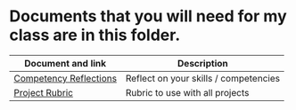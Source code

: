 # Documents that you will need for my class are in this folder.

Document and link | Description
----------------- | -----------
[Competency Reflections](https://github.com/MichaelTMiyoshi/JavaWithMiyoshi) | Reflect on your skills / competencies
[Project Rubric](https://github.com/MichaelTMiyoshi/JavaWithMiyoshi) | Rubric to use with all projects
